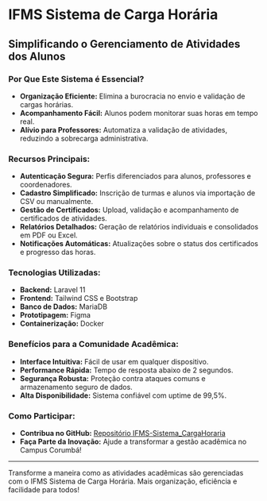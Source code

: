 # IFMS Sistema de Carga Horária

## Simplificando o Gerenciamento de Atividades dos Alunos

### **Por Que Este Sistema é Essencial?**
- **Organização Eficiente:** Elimina a burocracia no envio e validação de cargas horárias.
- **Acompanhamento Fácil:** Alunos podem monitorar suas horas em tempo real.
- **Alívio para Professores:** Automatiza a validação de atividades, reduzindo a sobrecarga administrativa.

### **Recursos Principais:**
- **Autenticação Segura:** Perfis diferenciados para alunos, professores e coordenadores.
- **Cadastro Simplificado:** Inscrição de turmas e alunos via importação de CSV ou manualmente.
- **Gestão de Certificados:** Upload, validação e acompanhamento de certificados de atividades.
- **Relatórios Detalhados:** Geração de relatórios individuais e consolidados em PDF ou Excel.
- **Notificações Automáticas:** Atualizações sobre o status dos certificados e progresso das horas.

### **Tecnologias Utilizadas:**
- **Backend:** Laravel 11
- **Frontend:** Tailwind CSS e Bootstrap
- **Banco de Dados:** MariaDB
- **Prototipagem:** Figma
- **Containerização:** Docker

### **Benefícios para a Comunidade Acadêmica:**
- **Interface Intuitiva:** Fácil de usar em qualquer dispositivo.
- **Performance Rápida:** Tempo de resposta abaixo de 2 segundos.
- **Segurança Robusta:** Proteção contra ataques comuns e armazenamento seguro de dados.
- **Alta Disponibilidade:** Sistema confiável com uptime de 99,5%.

### **Como Participar:**
- **Contribua no GitHub:** [Repositório IFMS-Sistema_CargaHoraria](https://github.com/KriawqZero/IFMS-Sistema_CargaHoraria)
- **Faça Parte da Inovação:** Ajude a transformar a gestão acadêmica no Campus Corumbá!

---

Transforme a maneira como as atividades acadêmicas são gerenciadas com o IFMS Sistema de Carga Horária. Mais organização, eficiência e facilidade para todos!
